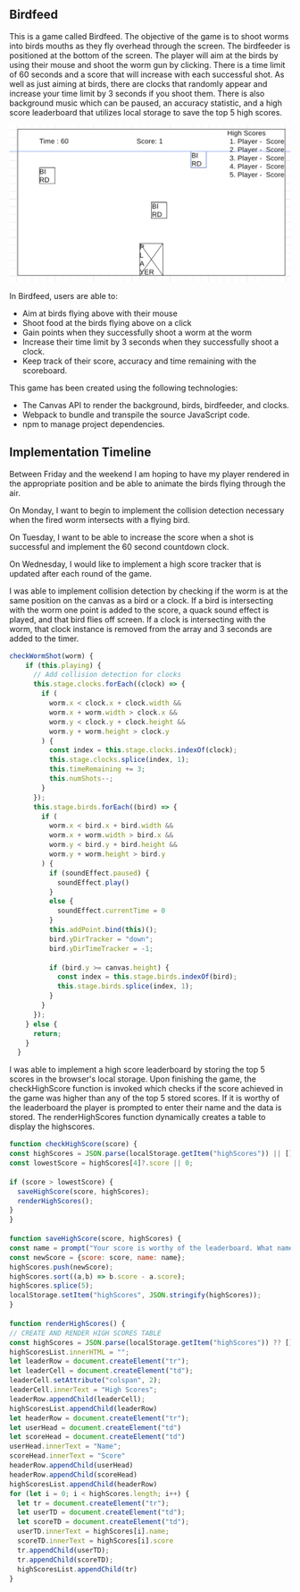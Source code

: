 ## Birdfeed

This is a game called Birdfeed. The objective of the game is to shoot worms into birds mouths as they fly overhead through the screen. The birdfeeder is positioned at the bottom of the screen. The player will aim at the birds by using their mouse and shoot the worm gun by clicking. There is a time limit of 60 seconds and a score that will increase with each successful shot. As well as just aiming at birds, there are clocks that randomly appear and increase your time limit by 3 seconds if you shoot them. There is also background music which can be paused, an accuracy statistic, and a high score leaderboard that utilizes local storage to save the top 5 high scores.

![wireframe](./assets/Screenshot%202023-03-09%20at%202.00.26%20PM.png)

In Birdfeed, users are able to:
- Aim at birds flying above with their mouse
- Shoot food at the birds flying above on a click
- Gain points when they successfully shoot a worm at the worm
- Increase their time limit by 3 seconds when they successfully shoot a clock.
- Keep track of their score, accuracy and time remaining with the scoreboard.

This game has been created using the following technologies:
- The Canvas API to render the background, birds, birdfeeder, and clocks.
- Webpack to bundle and transpile the source JavaScript code.
- npm to manage project dependencies.

## Implementation Timeline
Between Friday and the weekend I am hoping to have my player rendered in the appropriate position and be able to animate the birds flying through the air.

On Monday, I want to begin to implement the collision detection necessary when the fired worm intersects with a flying bird.

On Tuesday, I want to be able to increase the score when a shot is successful and implement the 60 second countdown clock.

On Wednesday, I would like to implement a high score tracker that is updated after each round of the game.

I was able to implement collision detection by checking if the worm is at the same position on the canvas as a bird or a clock. If a bird is intersecting with the worm one point is added to the score, a quack sound effect is played, and that bird flies off screen. If a clock is intersecting with the worm, that clock instance is removed from the array and 3 seconds are added to the timer. 

```javascript
checkWormShot(worm) {
    if (this.playing) {
      // Add collision detection for clocks
      this.stage.clocks.forEach((clock) => {
        if (
          worm.x < clock.x + clock.width &&
          worm.x + worm.width > clock.x &&
          worm.y < clock.y + clock.height &&
          worm.y + worm.height > clock.y
        ) {
          const index = this.stage.clocks.indexOf(clock);
          this.stage.clocks.splice(index, 1);
          this.timeRemaining += 3;
          this.numShots--;
        }
      });
      this.stage.birds.forEach((bird) => {
        if (
          worm.x < bird.x + bird.width &&
          worm.x + worm.width > bird.x &&
          worm.y < bird.y + bird.height &&
          worm.y + worm.height > bird.y
        ) {
          if (soundEffect.paused) {
            soundEffect.play()
          }
          else {
            soundEffect.currentTime = 0
          }
          this.addPoint.bind(this)();
          bird.yDirTracker = "down";
          bird.yDirTimeTracker = -1;

          if (bird.y >= canvas.height) {
            const index = this.stage.birds.indexOf(bird);
            this.stage.birds.splice(index, 1);
          }
        }
      });
    } else {
      return;
    }
  }
```

  I was able to implement a high score leaderboard by storing the top 5 scores in the browser's local storage. Upon finishing the game, the checkHighScore function is invoked which checks if the score achieved in the game was higher than any of the top 5 stored scores. If it is worthy of the leaderboard the player is prompted to enter their name and the data is stored. The renderHighScores function dynamically creates a table to display the highscores.
  
  ```javascript
  function checkHighScore(score) {
  const highScores = JSON.parse(localStorage.getItem("highScores")) || []
  const lowestScore = highScores[4]?.score || 0; 

  if (score > lowestScore) {
    saveHighScore(score, highScores);
    renderHighScores();
  }
}

function saveHighScore(score, highScores) {
  const name = prompt("Your score is worthy of the leaderboard. What name would you like to be displayed?");
  const newScore = {score: score, name: name};
  highScores.push(newScore);
  highScores.sort((a,b) => b.score - a.score);
  highScores.splice(5);
  localStorage.setItem("highScores", JSON.stringify(highScores));
}

function renderHighScores() {
  // CREATE AND RENDER HIGH SCORES TABLE
  const highScores = JSON.parse(localStorage.getItem("highScores")) ?? []
  highScoresList.innerHTML = "";
  let leaderRow = document.createElement("tr");
  let leaderCell = document.createElement("td");
  leaderCell.setAttribute("colspan", 2);
  leaderCell.innerText = "High Scores";
  leaderRow.appendChild(leaderCell);
  highScoresList.appendChild(leaderRow)
  let headerRow = document.createElement("tr");
  let userHead = document.createElement("td")
  let scoreHead = document.createElement("td")
  userHead.innerText = "Name";
  scoreHead.innerText = "Score"
  headerRow.appendChild(userHead)
  headerRow.appendChild(scoreHead)
  highScoresList.appendChild(headerRow)
  for (let i = 0; i < highScores.length; i++) {
    let tr = document.createElement("tr");
    let userTD = document.createElement("td");
    let scoreTD = document.createElement("td");
    userTD.innerText = highScores[i].name;
    scoreTD.innerText = highScores[i].score
    tr.appendChild(userTD);
    tr.appendChild(scoreTD);
    highScoresList.appendChild(tr)
  }
  ```
